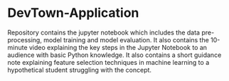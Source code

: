 # DevTown-Application

Repository contains the jupyter notebook which includes the data pre-processing, model training and model evaluation. It also contains the 10-minute video explaining the key steps in the Jupyter Notebook to an audience with basic Python knowledge.
It also contains a short guidance note explaining feature selection techniques in machine learning to a hypothetical student struggling with the concept.
